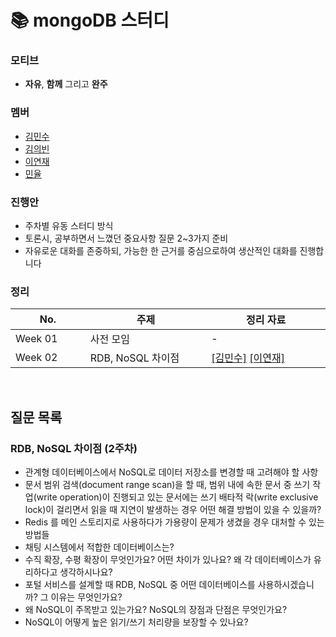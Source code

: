 # 📚 mongoDB 스터디

### 모티브
+ **자유**, **함께** 그리고 **완주**

### 멤버
+ [김민수](https://github.com/minsoozz)
+ [김의빈](https://github.com/JoeCP17)
+ [이연재](https://github.com/yyy96)
+ [민율](https://github.com/minyul)

### 진행안
- 주차별 유동 스터디 방식
- 토론시, 공부하면서 느꼈던 중요사항 질문 2~3가지 준비
- 자유로운 대화를 존중하되, 가능한 한 근거를 중심으로하여 생산적인 대화를 진행합니다 

### 정리

|No. <img width=150/>|주제 <img width=300/>| 정리 자료 <img width=300/>|
|---|---|---|
|Week 01|사전 모임| - |
|Week 02|RDB, NoSQL 차이점| <a href="https://github.com/zunior-study/mongodb-study/blob/main/%EA%B9%80%EB%AF%BC%EC%88%98/2%EC%A3%BC%EC%B0%A8.md">[김민수]</a> <a href="https://github.com/zunior-study/mongodb-study/blob/main/%EC%9D%B4%EC%97%B0%EC%9E%AC/2%EC%A3%BC%EC%B0%A8.md">[이연재]</a>|
<br>

## 질문 목록

### RDB, NoSQL 차이점 (2주차)
- 관계형 데이터베이스에서 NoSQL로 데이터 저장소를 변경할 때 고려해야 할 사항
- 문서 범위 검색(document range scan)을 할 때, 범위 내에 속한 문서 중 쓰기 작업(write operation)이 진행되고 있는 문서에는 쓰기 배타적 락(write exclusive lock)이 걸리면서 읽을 때 지연이 발생하는 경우 어떤 해결 방법이 있을 수 있을까?
- Redis 를 메인 스토리지로 사용하다가 가용량이 문제가 생겼을 경우 대처할 수 있는 방법들
- 채팅 시스템에서 적합한 데이터베이스는?
- 수직 확장, 수평 확장이 무엇인가요? 어떤 차이가 있나요? 왜 각 데이터베이스가 유리하다고 생각하시나요?
- 포털 서비스를 설계할 때 RDB, NoSQL 중 어떤 데이터베이스를 사용하시겠습니까? 그 이유는 무엇인가요?
- 왜 NoSQL이 주목받고 있는가요? NoSQL의 장점과 단점은 무엇인가요?
- NoSQL이 어떻게 높은 읽기/쓰기 처리량을 보장할 수 있나요?
